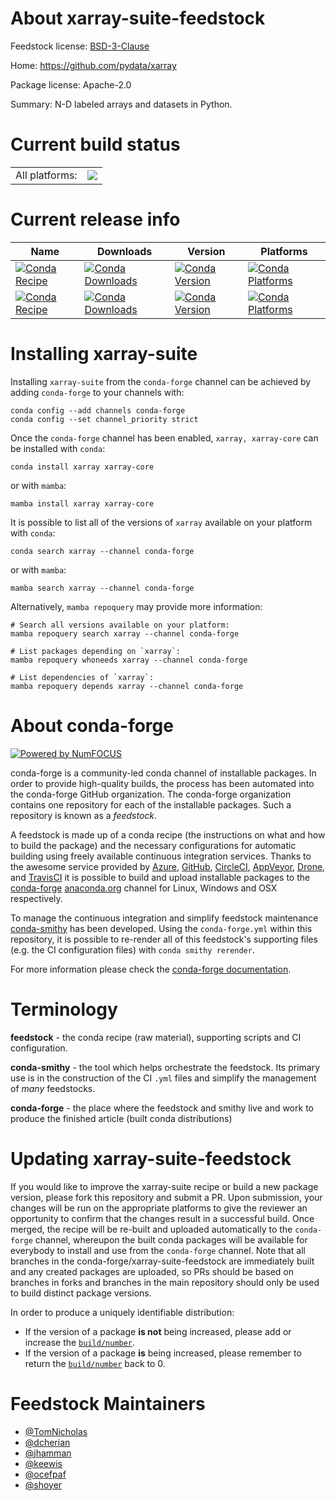 About xarray-suite-feedstock
============================

Feedstock license: [BSD-3-Clause](https://github.com/conda-forge/xarray-feedstock/blob/main/LICENSE.txt)

Home: https://github.com/pydata/xarray

Package license: Apache-2.0

Summary: N-D labeled arrays and datasets in Python.

Current build status
====================


<table><tr><td>All platforms:</td>
    <td>
      <a href="https://dev.azure.com/conda-forge/feedstock-builds/_build/latest?definitionId=2152&branchName=main">
        <img src="https://dev.azure.com/conda-forge/feedstock-builds/_apis/build/status/xarray-feedstock?branchName=main">
      </a>
    </td>
  </tr>
</table>

Current release info
====================

| Name | Downloads | Version | Platforms |
| --- | --- | --- | --- |
| [![Conda Recipe](https://img.shields.io/badge/recipe-xarray-green.svg)](https://anaconda.org/conda-forge/xarray) | [![Conda Downloads](https://img.shields.io/conda/dn/conda-forge/xarray.svg)](https://anaconda.org/conda-forge/xarray) | [![Conda Version](https://img.shields.io/conda/vn/conda-forge/xarray.svg)](https://anaconda.org/conda-forge/xarray) | [![Conda Platforms](https://img.shields.io/conda/pn/conda-forge/xarray.svg)](https://anaconda.org/conda-forge/xarray) |
| [![Conda Recipe](https://img.shields.io/badge/recipe-xarray--core-green.svg)](https://anaconda.org/conda-forge/xarray-core) | [![Conda Downloads](https://img.shields.io/conda/dn/conda-forge/xarray-core.svg)](https://anaconda.org/conda-forge/xarray-core) | [![Conda Version](https://img.shields.io/conda/vn/conda-forge/xarray-core.svg)](https://anaconda.org/conda-forge/xarray-core) | [![Conda Platforms](https://img.shields.io/conda/pn/conda-forge/xarray-core.svg)](https://anaconda.org/conda-forge/xarray-core) |

Installing xarray-suite
=======================

Installing `xarray-suite` from the `conda-forge` channel can be achieved by adding `conda-forge` to your channels with:

```
conda config --add channels conda-forge
conda config --set channel_priority strict
```

Once the `conda-forge` channel has been enabled, `xarray, xarray-core` can be installed with `conda`:

```
conda install xarray xarray-core
```

or with `mamba`:

```
mamba install xarray xarray-core
```

It is possible to list all of the versions of `xarray` available on your platform with `conda`:

```
conda search xarray --channel conda-forge
```

or with `mamba`:

```
mamba search xarray --channel conda-forge
```

Alternatively, `mamba repoquery` may provide more information:

```
# Search all versions available on your platform:
mamba repoquery search xarray --channel conda-forge

# List packages depending on `xarray`:
mamba repoquery whoneeds xarray --channel conda-forge

# List dependencies of `xarray`:
mamba repoquery depends xarray --channel conda-forge
```


About conda-forge
=================

[![Powered by
NumFOCUS](https://img.shields.io/badge/powered%20by-NumFOCUS-orange.svg?style=flat&colorA=E1523D&colorB=007D8A)](https://numfocus.org)

conda-forge is a community-led conda channel of installable packages.
In order to provide high-quality builds, the process has been automated into the
conda-forge GitHub organization. The conda-forge organization contains one repository
for each of the installable packages. Such a repository is known as a *feedstock*.

A feedstock is made up of a conda recipe (the instructions on what and how to build
the package) and the necessary configurations for automatic building using freely
available continuous integration services. Thanks to the awesome service provided by
[Azure](https://azure.microsoft.com/en-us/services/devops/), [GitHub](https://github.com/),
[CircleCI](https://circleci.com/), [AppVeyor](https://www.appveyor.com/),
[Drone](https://cloud.drone.io/welcome), and [TravisCI](https://travis-ci.com/)
it is possible to build and upload installable packages to the
[conda-forge](https://anaconda.org/conda-forge) [anaconda.org](https://anaconda.org/)
channel for Linux, Windows and OSX respectively.

To manage the continuous integration and simplify feedstock maintenance
[conda-smithy](https://github.com/conda-forge/conda-smithy) has been developed.
Using the ``conda-forge.yml`` within this repository, it is possible to re-render all of
this feedstock's supporting files (e.g. the CI configuration files) with ``conda smithy rerender``.

For more information please check the [conda-forge documentation](https://conda-forge.org/docs/).

Terminology
===========

**feedstock** - the conda recipe (raw material), supporting scripts and CI configuration.

**conda-smithy** - the tool which helps orchestrate the feedstock.
                   Its primary use is in the construction of the CI ``.yml`` files
                   and simplify the management of *many* feedstocks.

**conda-forge** - the place where the feedstock and smithy live and work to
                  produce the finished article (built conda distributions)


Updating xarray-suite-feedstock
===============================

If you would like to improve the xarray-suite recipe or build a new
package version, please fork this repository and submit a PR. Upon submission,
your changes will be run on the appropriate platforms to give the reviewer an
opportunity to confirm that the changes result in a successful build. Once
merged, the recipe will be re-built and uploaded automatically to the
`conda-forge` channel, whereupon the built conda packages will be available for
everybody to install and use from the `conda-forge` channel.
Note that all branches in the conda-forge/xarray-suite-feedstock are
immediately built and any created packages are uploaded, so PRs should be based
on branches in forks and branches in the main repository should only be used to
build distinct package versions.

In order to produce a uniquely identifiable distribution:
 * If the version of a package **is not** being increased, please add or increase
   the [``build/number``](https://docs.conda.io/projects/conda-build/en/latest/resources/define-metadata.html#build-number-and-string).
 * If the version of a package **is** being increased, please remember to return
   the [``build/number``](https://docs.conda.io/projects/conda-build/en/latest/resources/define-metadata.html#build-number-and-string)
   back to 0.

Feedstock Maintainers
=====================

* [@TomNicholas](https://github.com/TomNicholas/)
* [@dcherian](https://github.com/dcherian/)
* [@jhamman](https://github.com/jhamman/)
* [@keewis](https://github.com/keewis/)
* [@ocefpaf](https://github.com/ocefpaf/)
* [@shoyer](https://github.com/shoyer/)

